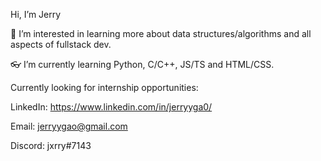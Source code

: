 Hi, I’m Jerry

🎈 I’m interested in learning more about data structures/algorithms and all aspects of fullstack dev.

👓 I’m currently learning Python, C/C++, JS/TS and HTML/CSS.

Currently looking for internship opportunities:

LinkedIn: https://www.linkedin.com/in/jerryyga0/

Email: jerryygao@gmail.com

Discord: jxrry#7143


<!---
jjxrry/jjxrry is a ✨ special ✨ repository because its `README.md` (this file) appears on your GitHub profile.
You can click the Preview link to take a look at your changes.
--->
